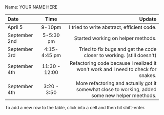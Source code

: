 Name: YOUR NAME HERE

| Date          |     Time      |                                                                                          Update |
|:--------------|:-------------:|------------------------------------------------------------------------------------------------:|
| April 5       |    9-10pm     |                                                      I tried to write abstract, efficient code. |
| September 2nd |   5-5:30 pm   |                                                              Started working on helper methods. |
| September 3rd | 4:15-4:45 pm  |                           Tried to fix bugs and get the code closer to working. (still doesn't) |
| September 4th | 11:30 - 12:00 |               Refactoring code because I realized it won't work and I need to check for snakes. |
| September 4th |  3:20 - 3:50   | More refactoring and actually got it somewhat close to working, added some new helper meethods. |


To add a new row to the table, click into a cell and then hit shift-enter.